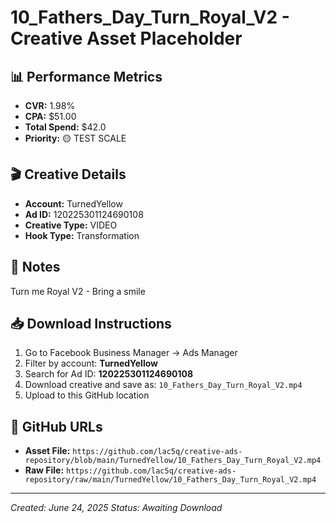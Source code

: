 # 10_Fathers_Day_Turn_Royal_V2 - Creative Asset Placeholder

## 📊 **Performance Metrics**
- **CVR:** 1.98%
- **CPA:** $51.00
- **Total Spend:** $42.0
- **Priority:** 🟡 TEST SCALE

## 🎬 **Creative Details**
- **Account:** TurnedYellow
- **Ad ID:** 120225301124690108
- **Creative Type:** VIDEO
- **Hook Type:** Transformation

## 📝 **Notes**
Turn me Royal V2 - Bring a smile

## 📥 **Download Instructions**
1. Go to Facebook Business Manager → Ads Manager
2. Filter by account: **TurnedYellow**
3. Search for Ad ID: **120225301124690108**
4. Download creative and save as: `10_Fathers_Day_Turn_Royal_V2.mp4`
5. Upload to this GitHub location

## 🔗 **GitHub URLs**
- **Asset File:** `https://github.com/lac5q/creative-ads-repository/blob/main/TurnedYellow/10_Fathers_Day_Turn_Royal_V2.mp4`
- **Raw File:** `https://github.com/lac5q/creative-ads-repository/raw/main/TurnedYellow/10_Fathers_Day_Turn_Royal_V2.mp4`

---
*Created: June 24, 2025*
*Status: Awaiting Download*
